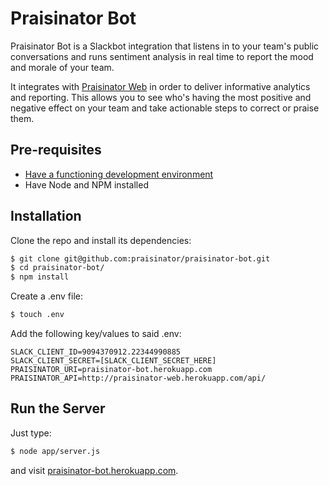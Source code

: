 Praisinator Bot
=========
Praisinator Bot is a Slackbot integration that listens in to your team's public conversations and runs sentiment analysis in real time to report the mood and morale of your team.

It integrates with [Praisinator Web](https://github.com/praisinator/praisinator-web) in order to deliver informative analytics and reporting. This allows you to see who's having the most positive and negative effect on your team and take actionable steps to correct or praise them.

Pre-requisites
---------------
- [Have a functioning development environment](http://tutorials.jumpstartlab.com/topics/environment/environment.html)
- Have Node and NPM installed

Installation
--------------
Clone the repo and install its dependencies:
```sh
$ git clone git@github.com:praisinator/praisinator-bot.git
$ cd praisinator-bot/
$ npm install
```

Create a .env file:
```sh
$ touch .env
```

Add the following key/values to said .env:

```
SLACK_CLIENT_ID=9094370912.22344990885
SLACK_CLIENT_SECRET=[SLACK_CLIENT_SECRET_HERE]
PRAISINATOR_URI=praisinator-bot.herokuapp.com
PRAISINATOR_API=http://praisinator-web.herokuapp.com/api/
```

Run the Server
---------------
Just type:
```sh
$ node app/server.js
```
and visit [praisinator-bot.herokuapp.com](praisinator-bot.herokuapp.com).
